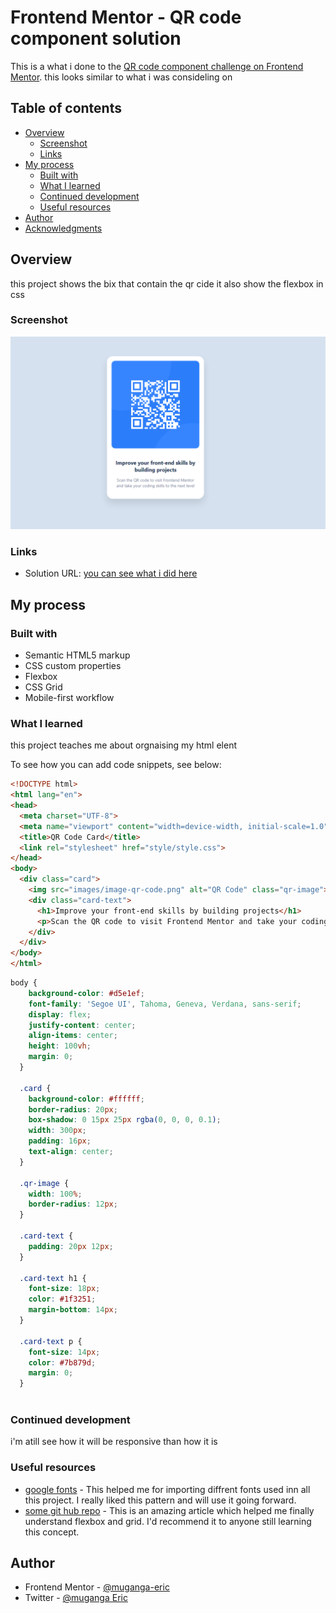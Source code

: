 # Frontend Mentor - QR code component solution

This is a what i done to the [QR code component challenge on Frontend Mentor](https://code-componen.netlify.app/). this looks similar to what i was consideling on

## Table of contents

- [Overview](#overview)
  - [Screenshot](#screenshot)
  - [Links](#links)
- [My process](#my-process)
  - [Built with](#built-with)
  - [What I learned](#what-i-learned)
  - [Continued development](#continued-development)
  - [Useful resources](#useful-resources)
- [Author](#author)
- [Acknowledgments](#acknowledgments)

## Overview

this project shows the bix that contain the qr cide it also show the flexbox in css

### Screenshot

![meaning full screen shoot that shows what i did](screenshot/Capture.PNG)


### Links

- Solution URL: [you can see what i did here](https://code-componen.netlify.app/)

## My process

### Built with

- Semantic HTML5 markup
- CSS custom properties
- Flexbox
- CSS Grid
- Mobile-first workflow

### What I learned

this project teaches me about orgnaising my html elent

To see how you can add code snippets, see below:

```html
<!DOCTYPE html>
<html lang="en">
<head>
  <meta charset="UTF-8">
  <meta name="viewport" content="width=device-width, initial-scale=1.0">
  <title>QR Code Card</title>
  <link rel="stylesheet" href="style/style.css">
</head>
<body>
  <div class="card">
    <img src="images/image-qr-code.png" alt="QR Code" class="qr-image">
    <div class="card-text">
      <h1>Improve your front-end skills by building projects</h1>
      <p>Scan the QR code to visit Frontend Mentor and take your coding skills to the next level</p>
    </div>
  </div>
</body>
</html>

```
```css
body {
    background-color: #d5e1ef;
    font-family: 'Segoe UI', Tahoma, Geneva, Verdana, sans-serif;
    display: flex;
    justify-content: center;
    align-items: center;
    height: 100vh;
    margin: 0;
  }
  
  .card {
    background-color: #ffffff;
    border-radius: 20px;
    box-shadow: 0 15px 25px rgba(0, 0, 0, 0.1);
    width: 300px;
    padding: 16px;
    text-align: center;
  }
  
  .qr-image {
    width: 100%;
    border-radius: 12px;
  }
  
  .card-text {
    padding: 20px 12px;
  }
  
  .card-text h1 {
    font-size: 18px;
    color: #1f3251;
    margin-bottom: 14px;
  }
  
  .card-text p {
    font-size: 14px;
    color: #7b879d;
    margin: 0;
  }
  
```

### Continued development

 i'm atill see how it will be responsive than how it is


### Useful resources

- [google fonts](https://www.googlefonts.com) - This helped me for importing diffrent fonts used inn all this project. I really liked this pattern and will use it going forward.
- [some git hub repo](https://github.com/samanthaming/Flexbox30) - This is an amazing article which helped me finally understand flexbox and grid. I'd recommend it to anyone still learning this concept.

## Author

- Frontend Mentor - [@muganga-eric](https://www.frontendmentor.io/profile/yourusername)
- Twitter - [@muganga Eric](https://www.twitter.com/yourusername)
